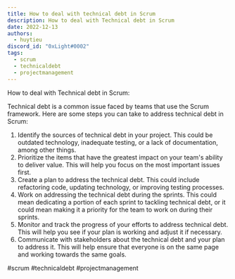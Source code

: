 ```yaml
---
title: How to deal with technical debt in Scrum
description: How to deal with Technical debt in Scrum
date: 2022-12-13
authors:
  - huytieu
discord_id: "0xLight#0002"
tags:
  - scrum
  - technicaldebt
  - projectmanagement
---
```


How to deal with Technical debt in Scrum:

Technical debt is a common issue faced by teams that use the Scrum framework. Here are some steps you can take to address technical debt in Scrum:

1. Identify the sources of technical debt in your project. This could be outdated technology, inadequate testing, or a lack of documentation, among other things.
2. Prioritize the items that have the greatest impact on your team's ability to deliver value. This will help you focus on the most important issues first.
3. Create a plan to address the technical debt. This could include refactoring code, updating technology, or improving testing processes.
4. Work on addressing the technical debt during the sprints. This could mean dedicating a portion of each sprint to tackling technical debt, or it could mean making it a priority for the team to work on during their sprints.
5. Monitor and track the progress of your efforts to address technical debt. This will help you see if your plan is working and adjust it if necessary.
6. Communicate with stakeholders about the technical debt and your plan to address it. This will help ensure that everyone is on the same page and working towards the same goals.

#scrum #technicaldebt #projectmanagement
